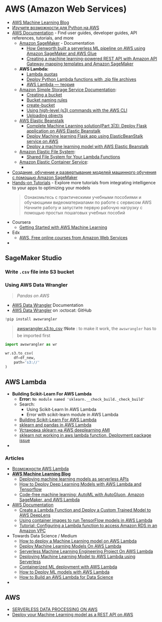 # AWS (Amazon Web Services)

- [AWS Machine Learning Blog](https://aws.amazon.com/ru/blogs/machine-learning/)
- [Изучите возможности для Python на AWS](https://aws.amazon.com/ru/developer/language/python/)
- [AWS Documentation](https://docs.aws.amazon.com/index.html) - Find user guides, developer guides, API references, tutorials, and more
  - [Amazon SageMaker](https://docs.aws.amazon.com/sagemaker/index.html) - Documentation
    - [How Genworth built a serverless ML pipeline on AWS using Amazon SageMaker and AWS Glue](https://aws.amazon.com/ru/blogs/machine-learning/how-genworth-built-a-serverless-ml-pipeline-on-aws-using-amazon-sagemaker-and-aws-glue/)
    - [Creating a machine learning-powered REST API with Amazon API Gateway mapping templates and Amazon SageMaker](https://aws.amazon.com/ru/blogs/machine-learning/creating-a-machine-learning-powered-rest-api-with-amazon-api-gateway-mapping-templates-and-amazon-sagemaker/)
  - **AWS Lambda:**
    - [Lambda quotas](https://docs.aws.amazon.com/lambda/latest/dg/gettingstarted-limits.html)
    - [Deploy Python Lambda functions with .zip file archives](https://docs.aws.amazon.com/lambda/latest/dg/python-package.html)
    - [AWS Lambda — теория](https://habr.com/ru/post/457100/)
  - [Amazon Simple Storage Service Documentation](https://docs.aws.amazon.com/s3/index.html):
    - [Creating a bucket](https://docs.aws.amazon.com/AmazonS3/latest/userguide/create-bucket-overview.html)
    - [Bucket naming rules](https://docs.aws.amazon.com/AmazonS3/latest/userguide/bucketnamingrules.html)
    - [create-bucket](https://docs.aws.amazon.com/cli/latest/reference/s3api/create-bucket.html)
    - [Using high-level (s3) commands with the AWS CLI](https://docs.aws.amazon.com/cli/latest/userguide/cli-services-s3-commands.html)
    - [Uploading objects](https://docs.aws.amazon.com/AmazonS3/latest/userguide/upload-objects.html)
  - [AWS Elastic Beanstalk](https://aws.amazon.com/ru/elasticbeanstalk/)
    - [Complete Machine Learning solution(Part 3|3): Deploy Flask application on AWS Elastic Beanstalk](https://towardsdatascience.com/complete-machine-learning-solution-part-3-3-deploy-flask-application-on-aws-elastic-beanstalk-a86f127cef0a)
    - [Deploy Machine learning Flask app using ElasticBeanStalk service on AWS](https://medium.com/@skumarr53/deploy-machine-learning-app-using-elasticbeanstalk-service-on-aws-849c89745111)
    - [Deploy a machine learning model with AWS Elastic Beanstalk](https://medium.com/swlh/deploy-a-machine-learning-model-with-aws-elasticbeanstalk-dfcc47b6043e)
  - [Amazon Elastic File System](https://aws.amazon.com/ru/efs/):
    - [Shared File System for Your Lambda Functions](https://aws.amazon.com/ru/blogs/aws/new-a-shared-file-system-for-your-lambda-functions/)
  - [Amazon Elastic Container Service](https://aws.amazon.com/ru/ecs/?nc1=h_ls&whats-new-cards.sort-by=item.additionalFields.postDateTime&whats-new-cards.sort-order=desc&ecs-blogs.sort-by=item.additionalFields.createdDate&ecs-blogs.sort-order=desc):
    - []()
- [Создание, обучение и развертывание моделей машинного обучения с помощью Amazon SageMaker](https://aws.amazon.com/ru/getting-started/hands-on/build-train-deploy-machine-learning-model-sagemaker/?trk=el_a134p000003yWILAA2&trkCampaign=DS_SageMaker_Tutorial&sc_channel=el&sc_campaign=Data_Scientist_Hands-on_Tutorial&sc_outcome=Product_Marketing&sc_geo=mult)
- [Hands-on Tutorials](https://aws.amazon.com/ru/getting-started/hands-on/?awsf.getting-started-category=category%23machine-learning&awsf.getting-started-content-type=content-type%23hands-on&trk=el_a134p000003yWJxAAM&trkCampaign=HandsOn_Tutorials_DS&sc_channel=el&sc_campaign=Hands-On_Tutorials&sc_outcome=Product_Marketing&sc_geo=mult) - Explore more tutorials from integrating intelligence to your apps to optimizing your models
  > Ознакомьтесь с практическими учебными пособиями и обучающими видеоматериалами по работе с сервисом AWS Начните работу и запустите первую рабочую нагрузку с помощью простых пошаговых учебных пособий 
- Coursera
  - [Getting Started with AWS Machine Learning](https://www.coursera.org/learn/aws-machine-learning)
- Edx
  - [AWS, Free online courses from Amazon Web Services](https://www.edx.org/school/aws)
- []()

## SageMaker Studio

### Write `.csv` file into S3 bucket

### Using AWS Data Wrangler

> _Pandas on AWS_

- [AWS Data Wrangler](https://aws-data-wrangler.readthedocs.io/en/stable/index.html) Documentation
- [AWS Data Wrangler](https://github.com/awslabs/aws-data-wrangler) on :octocat: GitHub

```python
!pip install awswrangler
```
> [awswrangler.s3.to_csv](https://aws-data-wrangler.readthedocs.io/en/stable/stubs/awswrangler.s3.to_csv.html)
> ❗**Note** : to make it work, the `awswrangler` has to be imported first

```python
import awswrangler as wr

wr.s3.to_csv(
    df=df_new,
    path='s3://'
)
```

## AWS Lambda

- **Building Scikit-Learn For AWS Lambda**
  - **Error:** `No module named 'sklearn.__check_build._check_build'`
  - Search: 
    - Using Scikit-Learn In AWS Lambda
    - Error with scikit-learn module in AWS Lambda
  - [Building Scikit-Learn For AWS Lambda](https://serverlesscode.com/post/scikitlearn-with-amazon-linux-container/)
  - [sklearn and pandas in AWS Lambda](https://datascience.stackexchange.com/questions/47955/sklearn-and-pandas-in-aws-lambda)
  - [Установка sklearn на AWS deeplearning AMI](https://coderoad.ru/49868348/Установка-sklearn-на-AWS-deeplearning-AMI)
  - [sklearn not working in aws lambda function. Deployment package issue](https://stackoverflow.com/questions/43872989/sklearn-not-working-in-aws-lambda-function-deployment-package-issue)
- 

### Articles

- [Возможности AWS Lambda](https://aws.amazon.com/ru/lambda/features/)
- [**AWS Machine Learning Blog**](https://aws.amazon.com/ru/blogs/machine-learning/)
  - [Deploying machine learning models as serverless APIs](https://aws.amazon.com/ru/blogs/machine-learning/deploying-machine-learning-models-as-serverless-apis/)
  - [How to Deploy Deep Learning Models with AWS Lambda and Tensorflow](https://aws.amazon.com/ru/blogs/machine-learning/how-to-deploy-deep-learning-models-with-aws-lambda-and-tensorflow/)
  - [Code-free machine learning: AutoML with AutoGluon, Amazon SageMaker, and AWS Lambda](https://aws.amazon.com/ru/blogs/machine-learning/code-free-machine-learning-automl-with-autogluon-amazon-sagemaker-and-aws-lambda/)
- [AWS Documentation](https://docs.aws.amazon.com/index.html)
  - [Create a Lambda Function and Deploy a Custom Trained Model to AWS DeepLens](https://docs.aws.amazon.com/deeplens/latest/dg/deeplens-getting-started-create-lambda.html)
  - [Using container images to run TensorFlow models in AWS Lambda](https://aws.amazon.com/ru/blogs/machine-learning/using-container-images-to-run-tensorflow-models-in-aws-lambda/)
  - [Tutorial: Configuring a Lambda function to access Amazon RDS in an Amazon VPC](https://docs.aws.amazon.com/lambda/latest/dg/services-rds-tutorial.html)
- Towards Data Science / Medium
  - [How to deploy a Machine Learning model on AWS Lambda](https://towardsdatascience.com/how-to-deploy-a-machine-learning-model-on-aws-lambda-24c36dcaed20)
  - [Deploy Machine Learning Models On AWS Lambda](https://medium.com/analytics-vidhya/deploy-machine-learning-models-on-aws-lambda-5969b11616bf)
  - [Serverless Machine Learning Engineering Project On AWS Lambda](https://medium.com/swlh/how-to-deploy-your-scikit-learn-model-to-aws-44aabb0efcb4)
  - [Deploying Machine Learning Model to AWS Lambda using Serverless](https://blog.francium.tech/deploying-machine-learning-model-to-aws-lambda-with-serverless-a121a8253901)
  - [Containerized ML deployment with AWS Lambda](https://sejalv.medium.com/containerized-ml-deployment-with-aws-lambda-680540fb92f4)
  - [How to Deploy ML models with AWS Lambda](https://blog.verta.ai/blog/how-to-deploy-ml-models-with-aws-lambda)
  - [How to Build an AWS Lambda for Data Science](https://towardsdatascience.com/how-to-build-an-aws-lambda-for-data-science-cec62deaf0e9)
- 

## AWS

- [SERVERLESS DATA PROCESSING ON AWS](https://data-processing.serverlessworkshops.io)
- [Deploy your Machine Learning model as a REST API on AWS](https://levelup.gitconnected.com/deploy-your-machine-learning-model-as-a-rest-api-on-aws-english-dcb1a0db3110)
